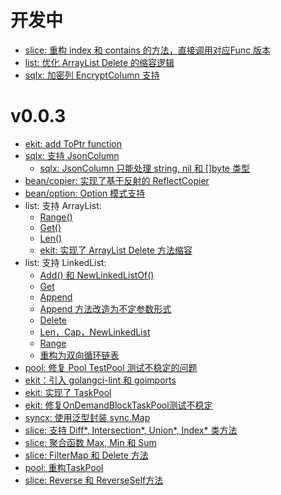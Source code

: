 # 开发中
- [slice: 重构 index 和 contains 的方法，直接调用对应Func 版本](https://github.com/gotomicro/ekit/pull/87)
- [list: 优化 ArrayList Delete 的缩容逻辑](https://github.com/gotomicro/ekit/pull/88)
- [sqlx: 加密列 EncryptColumn 支持](https://github.com/gotomicro/ekit/pull/92)


# v0.0.3
- [ekit: add ToPtr function](https://github.com/gotomicro/ekit/pull/6)
- [sqlx: 支持 JsonColumn](https://github.com/gotomicro/ekit/pull/7)
  - [sqlx: JsonColumn 只能处理 string, nil 和 []byte 类型](https://github.com/gotomicro/ekit/pull/66)
- [bean/copier: 实现了基于反射的 ReflectCopier](https://github.com/gotomicro/ekit/pull/47)
- [bean/option: Option 模式支持](https://github.com/gotomicro/ekit/pull/78)
- list: 支持 ArrayList:
  - [Range()](https://github.com/gotomicro/ekit/pull/12)
  - [Get()](https://github.com/gotomicro/ekit/pull/18)
  - [Len()](https://github.com/gotomicro/ekit/pull/18)
  - [ekit: 实现了 ArrayList Delete 方法缩容](https://github.com/gotomicro/ekit/pull/63)
- list: 支持 LinkedList:
  - [Add() 和 NewLinkedListOf()](https://github.com/gotomicro/ekit/pull/26)
  - [Get](https://github.com/gotomicro/ekit/pull/31)
  - [Append](https://github.com/gotomicro/ekit/pull/34)
  - [Append 方法改造为不定参数形式](https://github.com/gotomicro/ekit/pull/58)
  - [Delete](https://github.com/gotomicro/ekit/pull/38)
  - [Len，Cap，NewLinkedList](https://github.com/gotomicro/ekit/pull/51)
  - [Range](https://github.com/gotomicro/ekit/pull/46)
  - [重构为双向循环链表](https://github.com/gotomicro/ekit/pull/73)
- [pool: 修复 Pool TestPool 测试不稳定的问题](https://github.com/gotomicro/ekit/pull/40)
- [ekit：引入 golangci-lint 和 goimports](https://github.com/gotomicro/ekit/pull/54)
- [ekit: 实现了 TaskPool](https://github.com/gotomicro/ekit/pull/57)
- [ekit: 修复OnDemandBlockTaskPool测试不稳定](https://github.com/gotomicro/ekit/pull/70)
- [syncx: 使用泛型封装 sync.Map](https://github.com/gotomicro/ekit/pull/79)
- [slice: 支持 Diff*, Intersection*, Union*, Index* 类方法](https://github.com/gotomicro/ekit/pull/83)
- [slice: 聚合函数 Max, Min 和 Sum](https://github.com/gotomicro/ekit/pull/82)
- [slice: FilterMap 和 Delete 方法](https://github.com/gotomicro/ekit/pull/91)
- [pool: 重构TaskPool](https://github.com/gotomicro/ekit/pull/93)
- [slice: Reverse 和 ReverseSelf方法](https://github.com/gotomicro/ekit/pull/96)